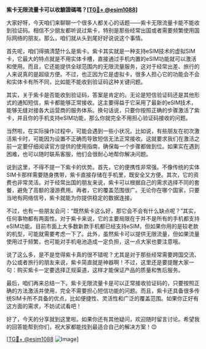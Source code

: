 **紫卡无限流量卡可以收驗證碼嗎？[[TG💪+ @esim1088](https://t.me/s/esim1088)]**

大家好呀，今天咱们来聊聊一个很多人都关心的话题——紫卡无限流量卡能不能收到验证码。相信不少朋友都听说过紫卡，特别是那些经常出国或者需要频繁使用国际网络的朋友。那么，咱们就从头到尾好好说说这个事情。

首先呢，咱们得搞清楚什么是紫卡。紫卡其实就是一种支持eSIM技术的虚拟SIM卡，它最大的特点就是不用实体卡槽，直接通过手机内置的eSIM功能就可以激活和使用。而且，它还能提供全球范围内的无限流量服务，这对于经常出差、旅行的人来说真的是超级方便。不过，也正因为它是虚拟卡，很多人担心它的功能会不会和实体卡有所不同，比如能不能收到验证码这种关键问题。

其实，关于紫卡是否能收到验证码，答案是肯定的。无论是短信验证码还是其他形式的通知短信，紫卡都能够正常接收。这主要得益于它采用了最新的eSIM技术，能够无缝对接各大运营商的服务体系。换句话说，只要你按照正确的步骤激活了紫卡，并且你的手机支持eSIM功能，那么你就完全不用担心验证码接收的问题。

当然啦，在实际操作过程中，可能会遇到一些小状况。比如说，有些朋友在初次激活紫卡时，可能因为设置不正确而导致短信无法正常接收。这就要求我们在激活之前一定要仔细阅读官方提供的使用指南，确保每一个步骤都做到位。如果实在遇到困难，也可以随时联系客服，他们会很耐心地帮你解决问题。

说到这里，不得不提一下紫卡的优势。首先，它的便携性非常强。不像传统的实体SIM卡那样需要随身携带，紫卡直接存储在手机里，既安全又方便。其次，它的资费也非常灵活。对于经常出国的朋友来说，紫卡可以根据自己的需求选择不同的套餐，避免了高额的漫游费用。再者，它的覆盖范围很广。无论你在哪个国家，只要当地有网络信号，紫卡就能为你提供稳定的数据连接。

不过，也有一些朋友会问：“既然紫卡这么好，那它会不会有什么缺点呢？”其实，任何事物都有两面性。对于紫卡来说，它的主要局限在于并不是所有的手机都支持eSIM功能。目前市面上大多数新款手机都已经支持eSIM，但如果你用的是较老款的机型，可能就需要考虑一下了。此外，虽然紫卡可以提供无限流量，但如果流量使用过于频繁，也可能对手机电池造成一定负担，这一点大家也要注意哦。

说了这么多，是不是觉得紫卡真的很不错呢？尤其是对于那些经常需要跨国交流、办公或者旅行的朋友来说，紫卡简直就是神器啊！不过，这里还是要提醒大家一句：购买紫卡一定要选择正规渠道，这样才能保证产品的质量和售后服务。

最后，咱们再来总结一下。紫卡无限流量卡是可以正常接收验证码的，只要按照正确的方法激活并使用，完全不需要担心短信功能的问题。而且，紫卡还具备很多传统SIM卡所不具备的优点，比如便捷性、灵活性和广泛的覆盖范围。如果你正好有这方面的需求，不妨试试看吧！

好了，今天的分享就到这里啦。如果你还有其他疑问，欢迎随时留言讨论。希望我的回答能帮到你们，祝大家都能找到最适合自己的解决方案！😊

[[TG💪+ @esim1088](https://t.me/s/esim1088) ![Image](https://i.postimg.cc/4NQfJmqS/Snipaste-2025-05-13-00-14-12.png)]